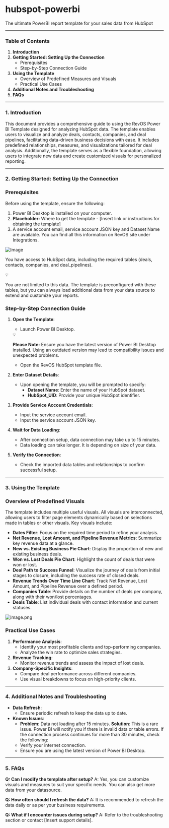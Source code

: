 # hubspot-powerbi

The ultimate PowerBI report template for your sales data from HubSpot

---

### Table of Contents

1. **Introduction**
2. **Getting Started: Setting Up the Connection**
    - Prerequisites
    - Step-by-Step Connection Guide
3. **Using the Template**
    - Overview of Predefined Measures and Visuals
    - Practical Use Cases
4. **Additional Notes and Troubleshooting**
5. **FAQs**

---

### 1. Introduction

This document provides a comprehensive guide to using the RevOS Power BI Template designed for analyzing HubSpot data. The template enables users to visualize and analyze deals, contacts, companies, and deal pipelines, facilitating data-driven business decisions with ease. It includes predefined relationships, measures, and visualizations tailored for deal analysis. Additionally, the template serves as a flexible foundation, allowing users to integrate new data and create customized visuals for personalized reporting.

---

### 2. Getting Started: Setting Up the Connection

### Prerequisites

Before using the template, ensure the following:

1. Power BI Desktop is installed on your computer.
2. **Placeholder:** Where to get the template - [Insert link or instructions for obtaining the template]
3. A service account email, service account JSON key and Dataset Name are available. You can find all this information on RevOS site under Integrations.

![Image](https://github.com/user-attachments/assets/e23cc59c-d654-4b3a-9967-411ba0e45be2)

You have access to HubSpot data, including the required tables (deals, contacts, companies, and deal_pipelines).

<aside>
💡

You are not limited to this data. The template is preconfigured with these tables, but you can always load additional data from your data source to extend and customize your reports. 

</aside>

### Step-by-Step Connection Guide

1. **Open the Template**:
    - Launch Power BI Desktop.
    
    <aside>
    💡
    
    **Please Note:** Ensure you have the latest version of Power BI Desktop installed. Using an outdated version may lead to compatibility issues and unexpected problems.
    
    </aside>
    
    - Open the RevOS HubSpot template file.
2. **Enter Dataset Details**:
    - Upon opening the template, you will be prompted to specify:
        - **Dataset Name**: Enter the name of your HubSpot dataset.
        - **HubSpot_UID**: Provide your unique HubSpot identifier.
3. **Provide Service Account Credentials**:
    - Input the service account email.
    - Input the service account JSON key.
4. **Wait for Data Loading**:
    - After connection setup, data connection may take up to 15 minutes.
    - Data loading can take longer. It is depending on size of your data.
5. **Verify the Connection**:
    - Check the imported data tables and relationships to confirm successful setup.

---

### 3. Using the Template

### Overview of Predefined Visuals

The template includes multiple useful visuals. All visuals are interconnected, allowing users to filter page elements dynamically based on selections made in tables or other visuals. Key visuals include:

- **Dates Filter**: Focus on the required time period to refine your analysis.
- **Net Revenue, Lost Amount, and Pipeline Revenue Metrics**: Summarize key revenue data at a glance.
- **New vs. Existing Business Pie Chart**: Display the proportion of new and existing business deals.
- **Won vs. Lost Deals Pie Chart**: Highlight the count of deals that were won or lost.
- **Deal Path to Success Funnel**: Visualize the journey of deals from initial stages to closure, including the success rate of closed deals.
- **Revenue Trends Over Time Line Chart**: Track Net Revenue, Lost Amount, and Pipeline Revenue over a defined period.
- **Companies Table**: Provide details on the number of deals per company, along with their won/lost percentages.
- **Deals Table**: List individual deals with contact information and current statuses.

![image.png](RevOS%20Power%20BI%20Template%201834ef58d865802da2e2d52feb6fc1d9/image%201.png)

### Practical Use Cases

1. **Performance Analysis**:
    - Identify your most profitable clients and top-performing companies.
    - Analyze the win rate to optimize sales strategies.
2. **Revenue Tracking**:
    - Monitor revenue trends and assess the impact of lost deals.
3. **Company-Specific Insights**:
    - Compare deal performance across different companies.
    - Use visual breakdowns to focus on high-priority clients.

---

### 4. Additional Notes and Troubleshooting

- **Data Refresh**:
    - Ensure periodic refresh to keep the data up to date.
- **Known Issues**:
    - **Problem**: Data not loading after 15 minutes.
    **Solution**: This is a rare issue. Power BI will notify you if there is invalid data or table errors. If the connection process continues for more than 30 minutes, check the following:
    - Verify your internet connection.
    - Ensure you are using the latest version of Power BI Desktop.

---

### 5. FAQs

**Q: Can I modify the template after setup?**
A: Yes, you can customize visuals and measures to suit your specific needs. You can also get more data from your datasource.

**Q: How often should I refresh the data?**
A: It is recommended to refresh the data daily or as per your business requirements.

**Q: What if I encounter issues during setup?**
A: Refer to the troubleshooting section or contact [Insert support details].
